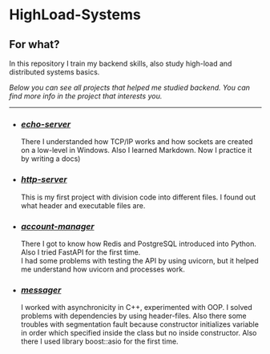 # HighLoad-Systems

## For what?
In this repository I train my backend skills, also study high-load and
distributed systems basics.

*Below you can see all projects that helped me studied backend. You can find more info
in the project that interests you.*
___
* ### __*[echo-server](https://github.com/bug00n/HighLoad-Systems/tree/main/echo-server-cpp)*__
  
  There I understanded how TCP/IP works and how sockets are created on a low-level in Windows.
  Also I learned Markdown. Now I practice it by writing a docs)
  
* ### __*[http-server](https://github.com/bug00n/HighLoad-Systems/tree/main/HTTP-server-cpp)*__
  
  This is my first project with division code into different files.
  I found out what header and executable files are.
  
* ### __*[account-manager](https://github.com/bug00n/HighLoad-Systems/tree/main/account-manager-py)*__
  
  There I got to know how Redis and PostgreSQL introduced into Python.
  Also I tried FastAPI for the first time.  
  I had some problems with testing the API by using uvicorn, but
  it helped me understand how uvicorn and processes work.

* ### __*[messager](https://github.com/bug00n/HighLoad-Systems/tree/main/messager-cpp)*__
  
  I worked with asynchronicity in C++, experimented with OOP. I solved
  problems with dependencies by using header-files. Also there some troubles
  with segmentation fault because constructor initializes variable in order
  which specified inside the class but no inside constructor. Also
  there I used library boost::asio for the first time.
